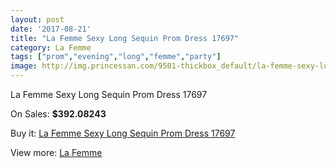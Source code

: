 ```yaml
---
layout: post
date: '2017-08-21'
title: "La Femme Sexy Long Sequin Prom Dress 17697"
category: La Femme
tags: ["prom","evening","long","femme","party"]
image: http://img.princessan.com/9501-thickbox_default/la-femme-sexy-long-sequin-prom-dress-17697.jpg
---
```

La Femme Sexy Long Sequin Prom Dress 17697

On Sales: **$392.08243**
<a href="https://www.princessan.com/en/la-femme/4149-la-femme-sexy-long-sequin-prom-dress-17697.html"><amp-img layout="responsive" width="600" height="600" src="//img.princessan.com/9501-thickbox_default/la-femme-sexy-long-sequin-prom-dress-17697.jpg" alt="La Femme Sexy Long Sequin Prom Dress 17697 0" /></a>
<a href="https://www.princessan.com/en/la-femme/4149-la-femme-sexy-long-sequin-prom-dress-17697.html"><amp-img layout="responsive" width="600" height="600" src="//img.princessan.com/9503-thickbox_default/la-femme-sexy-long-sequin-prom-dress-17697.jpg" alt="La Femme Sexy Long Sequin Prom Dress 17697 1" /></a>
<a href="https://www.princessan.com/en/la-femme/4149-la-femme-sexy-long-sequin-prom-dress-17697.html"><amp-img layout="responsive" width="600" height="600" src="//img.princessan.com/9502-thickbox_default/la-femme-sexy-long-sequin-prom-dress-17697.jpg" alt="La Femme Sexy Long Sequin Prom Dress 17697 2" /></a>

Buy it: [La Femme Sexy Long Sequin Prom Dress 17697](https://www.princessan.com/en/la-femme/4149-la-femme-sexy-long-sequin-prom-dress-17697.html "La Femme Sexy Long Sequin Prom Dress 17697")

View more: [La Femme](https://www.princessan.com/en/28-la-femme "La Femme")